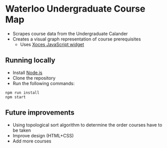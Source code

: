 # Waterloo Undergraduate Course Map

- Scrapes course data from the Undergraduate Calander
- Creates a visual graph representation of course prerequisites
  - Uses [Xoces JavaScript widget](https://github.com/wombats-writing-code/xoces)

## Running locally

- Install [Node.js](https://nodejs.org/en)
- Clone the repository 
- Run the following commands:

```
npm run install
npm start
```

## Future improvements

- Using topological sort algorithm to determine the order courses have to be taken
- Improve design (HTML+CSS)
- Add more courses
